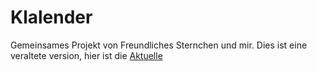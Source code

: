 # Klalender
Gemeinsames Projekt von Freundliches Sternchen und mir.
Dies ist eine veraltete version, hier ist die [Aktuelle](https://github.com/FreundlichesSternchen42/Toms)
